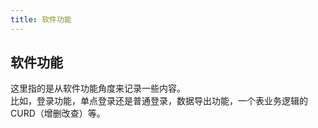 ```yaml
---
title: 软件功能
---
```


## 软件功能

这里指的是从软件功能角度来记录一些内容。  
比如，登录功能，单点登录还是普通登录，数据导出功能，一个表业务逻辑的 CURD（增删改查）等。
